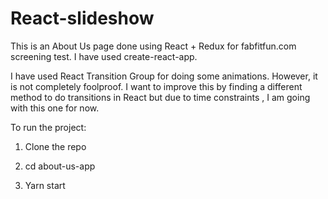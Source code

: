 # React-slideshow

This is an About Us page done using React + Redux for fabfitfun.com screening test. I have used create-react-app.

I have used React Transition Group for doing some animations. However, it is not completely foolproof. I want to improve this by finding a different method to do transitions in React but due to time constraints , I am going with this one for now.

To run the project:

1. Clone the repo

2. cd about-us-app

3. Yarn start

